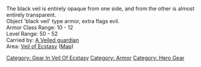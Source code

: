 The black veil is entirely opaque from one side, and from the other is
almost entirely transparent.  
Object 'black veil' type armor, extra flags evil.  
Armor Class Range: 10 - 12  
Level Range: 50 - 52  
Carried by: [A Veiled guardian](A_Veiled_guardian "wikilink")  
Area: [Veil of Ecstasy](:Category:_Veil_Of_Ecstasy "wikilink")
([Map](Veil_Of_Ecstasy_Map "wikilink"))  

[Category: Gear In Veil Of
Ecstasy](Category:_Gear_In_Veil_Of_Ecstasy "wikilink") [Category:
Armor](Category:_Armor "wikilink") [Category: Hero
Gear](Category:_Hero_Gear "wikilink")
